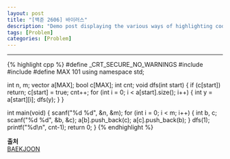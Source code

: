 ```yaml
---
layout: post
title: "[백준 2606] 바이러스"
description: "Demo post displaying the various ways of highlighting code in Markdown."
tags: [Problem]
categories: [Problem]
---
```

------------------------------------------------------------------------------------------------------------
{% highlight cpp %}
#define _CRT_SECURE_NO_WARNINGS
#include <iostream>
#include <vector>
#define MAX 101
using namespace std;

int n, m;
vector<int> a[MAX];
bool c[MAX];
int cnt;
void dfs(int start) {
	if (c[start]) return;
	c[start] = true;
	cnt++;
	for (int i = 0; i < a[start].size(); i++) {
		int y = a[start][i];
		dfs(y);
	}
}

int main(void) {
	scanf("%d %d", &n, &m);
	for (int i = 0; i < m; i++) {
		int b, c;
		scanf("%d %d", &b, &c);
		a[b].push_back(c);
		a[c].push_back(b);
	}
	dfs(1);
	printf("%d\n", cnt-1);
	return 0;
}
{% endhighlight %}  

**출처**<br/>
[BAEKJOON](https://www.acmicpc.net/problem/2606)
